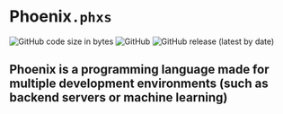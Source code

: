 # Phoenix`.phxs`
![GitHub code size in bytes](https://img.shields.io/github/languages/code-size/enffinity/phoenix) ![GitHub](https://img.shields.io/github/license/enffinity/phoenix) ![GitHub release (latest by date)](https://img.shields.io/github/v/release/enffinity/phoenix)

## Phoenix is a programming language made for multiple development environments (such as backend servers or machine learning)
